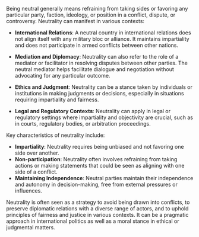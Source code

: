 Being neutral generally means refraining from taking sides or favoring any particular party, faction, ideology, or position in a conflict, dispute, or controversy. Neutrality can manifest in various contexts:

- **International Relations**: A neutral country in international relations does not align itself with any military bloc or alliance. It maintains impartiality and does not participate in armed conflicts between other nations.

- **Mediation and Diplomacy**: Neutrality can also refer to the role of a mediator or facilitator in resolving disputes between other parties. The neutral mediator helps facilitate dialogue and negotiation without advocating for any particular outcome.

- **Ethics and Judgment**: Neutrality can be a stance taken by individuals or institutions in making judgments or decisions, especially in situations requiring impartiality and fairness.

- **Legal and Regulatory Contexts**: Neutrality can apply in legal or regulatory settings where impartiality and objectivity are crucial, such as in courts, regulatory bodies, or arbitration proceedings.

Key characteristics of neutrality include:

- **Impartiality**: Neutrality requires being unbiased and not favoring one side over another.
- **Non-participation**: Neutrality often involves refraining from taking actions or making statements that could be seen as aligning with one side of a conflict.
- **Maintaining Independence**: Neutral parties maintain their independence and autonomy in decision-making, free from external pressures or influences.

Neutrality is often seen as a strategy to avoid being drawn into conflicts, to preserve diplomatic relations with a diverse range of actors, and to uphold principles of fairness and justice in various contexts. It can be a pragmatic approach in international politics as well as a moral stance in ethical or judgmental matters.

